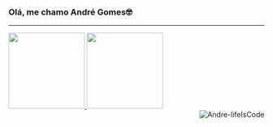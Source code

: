 ### Olá, me chamo André Gomes🤓
<hr>

 <div>
  <a href="https://github.com/Andre-gomes-dev">
  <img height="150em" src="https://github-readme-stats-ruby-one.vercel.app/api?username=Andre-gomes-dev&show_icons=true&theme=chartreuse-dark&include_all_commits=true&count_private=true"/>
  <img height="150em" src="https://github-readme-stats.vercel.app/api/top-langs/?username=Andre-gomes-dev&layout=compact&langs_count=7&theme=chartreuse-dark"/>
</div>

<!-- <div style="display: inline_block"><br>
  -->

  <img align="right" alt="Andre-lifeIsCode" src="https://c.tenor.com/Lzr7afFB7xUAAAAM/microsoft-hackathon-hackathon.gif">
</div>
 















